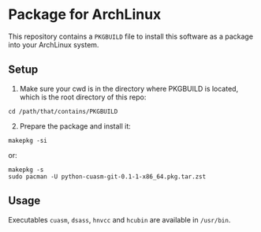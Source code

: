 # Package for ArchLinux

This repository contains a `PKGBUILD` file to install this software as a package into your ArchLinux system.


## Setup

1. Make sure your cwd is in the directory where PKGBUILD is located, which is the root directory of this repo:

```
cd /path/that/contains/PKGBUILD
```

2. Prepare the package and install it:

```
makepkg -si

```

or:

```
makepkg -s
sudo pacman -U python-cuasm-git-0.1-1-x86_64.pkg.tar.zst
```


## Usage

Executables `cuasm`, `dsass`, `hnvcc` and `hcubin` are available in `/usr/bin`.

